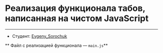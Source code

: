 # Реализация функционала табов, написанная на чистом JavaScript
---
* Студент: [Evgeny_Sorochuk](https://vk.com/id161031828)

** Файл с реализацией функционала — `main.js`**
